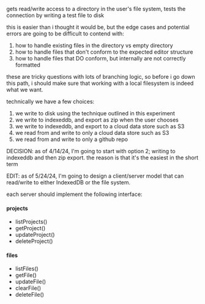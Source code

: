 
gets read/write access to a directory in the user's file system,
tests the connection by writing a test file to disk

this is easier than i thought it would be,
but the edge cases and potential errors are going to be difficult to contend with:

1. how to handle existing files in the directory vs empty directory
2. how to handle files that don't conform to the expected editor structure
3. how to handle files that DO conform, but internally are not correctly formatted

these are tricky questions with lots of branching logic,
so before i go down this path,
i should make sure that working with a local filesystem is indeed what we want.

technically we have a few choices:

1. we write to disk using the technique outlined in this experiment
2. we write to indexeddb, and export as zip when the user chooses
3. we write to indexeddb, and export to a cloud data store such as S3
4. we read from and write to only a cloud data store such as S3
5. we read from and write to only a github repo

DECISION: as of 4/14/24, I'm going to start with option 2; writing to indexeddb and then zip export. the reason is that it's the easiest in the short term

EDIT: as of 5/24/24, I'm going to design a client/server model that can read/write to either IndexedDB or the file system.

each server should implement the following interface:

#### projects
- listProjects()
- getProject()
- updateProject()
- deleteProject()

#### files
- listFiles()
- getFile()
- updateFile()
- clearFile()
- deleteFile()

